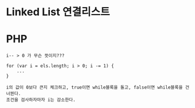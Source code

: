 # Linked List 연결리스트

# PHP
```
i-- > 0 가 무슨 뜻이지???

for (var i = els.length; i > 0; i -= 1) {
    ...
}

i의 값이 0보다 큰지 체크하고, true이면 while블록을 돌고, false이면 while블록을 건너뛴다.
조건을 검사하자마자 i는 감소한다.
```
